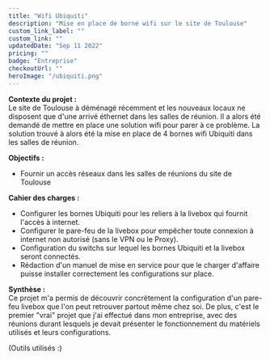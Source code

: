 ```yaml
---
title: "Wifi Ubiquiti"
description: "Mise en place de borne wifi sur le site de Toulouse"
custom_link_label: ""
custom_link: ""
updatedDate: "Sep 11 2022"
pricing: ""
badge: "Entreprise"
checkoutUrl: ""
heroImage: "/ubiquiti.png"
---
```



<b>Contexte du projet : </b> 
</br>
Le site de Toulouse à déménagé récemment et les nouveaux locaux ne disposent que d'une arrivé éthernet dans les salles de réunion. Il a alors été demandé de mettre en place une solution wifi pour parer à ce problème. La solution trouvé à alors été la mise en place de 4 bornes wifi Ubiquiti dans les salles de réunion.

<b>Objectifs :</b> 
- Fournir un accès réseaux dans les salles de réunions du site de Toulouse

<b>Cahier des charges :</b> 

- Configurer les bornes Ubiquiti pour les reliers à la livebox qui fournit l'accès à internet.
- Configurer le pare-feu de la livebox pour empêcher toute connexion à internet non autorisé (sans le VPN ou le Proxy).
- Configuration du switchs sur lequel les bornes Ubiquiti et la livebox seront connectés.
- Rédaction d'un manuel de mise en service pour que le charger d'affaire puisse installer correctement les configurations sur place.

<b>Synthèse :</b>
</br>
Ce projet m'a permis de découvrir concrètement la configuration d'un pare-feu livebox que l'on peut retrouver partout même chez soi. De plus, c'est le premier "vrai" projet que j'ai effectué dans mon entreprise, avec des réunions durant lesquels je devait présenter le fonctionnement du matériels utilisés et leurs configurations.

(Outils utilisés :)